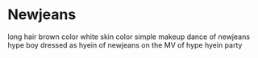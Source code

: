 # Newjeans
long hair brown color white skin color simple makeup dance of newjeans hype boy dressed as hyein of newjeans on the MV of hype hyein party
